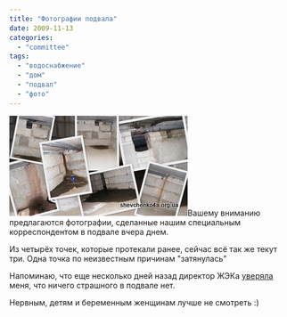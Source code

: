 ```yaml
---
title: "Фотографии подвала"
date: 2009-11-13
categories: 
  - "committee"
tags: 
  - "водоснабжение"
  - "дом"
  - "подвал"
  - "фото"
---
```


[![Подвал Шевченко, 4а](/wp-content/uploads/2009/11/basement-photos.jpg "Подвал Шевченко, 4а")](http://shevchenko4a.brovary.org/basement-photos/)Вашему вниманию предлагаются фотографии, сделанные нашим специальным корреспондентом в подвале вчера днем.

Из четырёх точек, которые протекали ранее, сейчас всё так же текут три. Одна точка по неизвестным причинам "затянулась"

Напоминаю, что еще несколько дней назад директор ЖЭКа [уверяла](http://shevchenko4a.brovary.org/a-bit-of-news/) меня, что ничего страшного в подвале нет.

Нервным, детям и беременным женщинам лучше не смотреть :) <!--more Посмотреть фото »--> 

<script type="text/javascript"> $(document).ready(function() { $("#imgBasementPhotos").attr("href","#"); $("#container").pwi({ username: 'shevchenko4a.brovary.org', mode: 'album', album: 'basementPhotos', thumbSize: 144, showAlbumDescription: false }); });</script>
